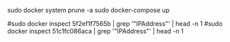 sudo docker system prune -a
sudo docker-compose up

#sudo docker inspect 5f2ef1f7565b | grep '"IPAddress"' | head -n 1
#sudo docker inspect 51c1fc086aca | grep '"IPAddress"' | head -n 1
